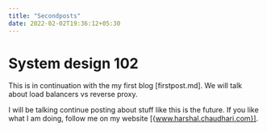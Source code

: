 ```yaml
---
title: "Secondposts"
date: 2022-02-02T19:36:12+05:30
---
```


# System design 102

This is in continuation with the my first blog [firstpost.md]. We will talk about load balancers vs reverse proxy.

I will be talking continue posting about stuff like this is the future.
If you like what I am doing, follow me on my website [{www.harshal.chaudhari.com}].